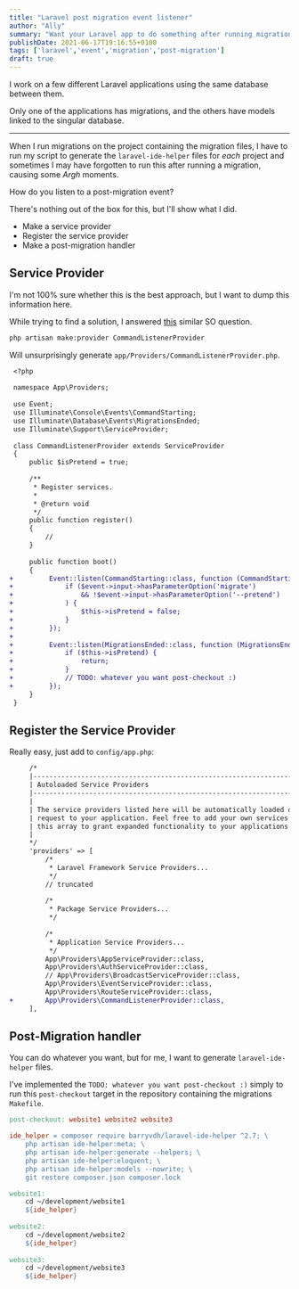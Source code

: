 ```yaml
---
title: "Laravel post migration event listener"
author: "Ally"
summary: "Want your Laravel app to do something after running migrations? Here's how I did it."
publishDate: 2021-06-17T19:16:55+0100
tags: ['laravel','event','migration','post-migration']
draft: true
---
```


I work on a few different Laravel applications using the same database between them.

Only one of the applications has migrations, and the others have models linked to the singular database.

---

When I run migrations on the project containing the migration files, I have to run my script to generate the `laravel-ide-helper` files for *each* project and sometimes I may have forgotten to run this after running a migration, causing some *Argh* moments.

How do you listen to a post-migration event?

There's nothing out of the box for this, but I'll show what I did.

- Make a service provider
- Register the service provider
- Make a post-migration handler

## Service Provider

I'm not 100% sure whether this is the best approach, but I want to dump this information here.

While trying to find a solution, I answered [this](https://stackoverflow.com/questions/63194721) similar SO question.

```bash
php artisan make:provider CommandListenerProvider
```

Will unsurprisingly generate `app/Providers/CommandListenerProvider.php`.

```diff
 <?php
 
 namespace App\Providers;
 
 use Event;
 use Illuminate\Console\Events\CommandStarting;
 use Illuminate\Database\Events\MigrationsEnded;
 use Illuminate\Support\ServiceProvider;
 
 class CommandListenerProvider extends ServiceProvider
 {
     public $isPretend = true;
     
     /**
      * Register services.
      *
      * @return void
      */
     public function register()
     {
         //
     }
     
     public function boot()
     {
+         Event::listen(CommandStarting::class, function (CommandStarting $event) {
+             if ($event->input->hasParameterOption('migrate')
+                 && !$event->input->hasParameterOption('--pretend')
+             ) {
+                 $this->isPretend = false;
+             }
+         });
+
+         Event::listen(MigrationsEnded::class, function (MigrationsEnded $event) {
+             if ($this->isPretend) {
+                 return;
+             }
+             // TODO: whatever you want post-checkout :)
+         });
     }
 }
```

## Register the Service Provider

Really easy, just add to `config/app.php`:

```diff
     /*
     |--------------------------------------------------------------------------
     | Autoloaded Service Providers
     |--------------------------------------------------------------------------
     |
     | The service providers listed here will be automatically loaded on the
     | request to your application. Feel free to add your own services to
     | this array to grant expanded functionality to your applications.
     |
     */
     'providers' => [
         /*
          * Laravel Framework Service Providers...
          */
         // truncated
         
         /*
          * Package Service Providers...
          */
          
         /*
          * Application Service Providers...
          */
         App\Providers\AppServiceProvider::class,
         App\Providers\AuthServiceProvider::class,
         // App\Providers\BroadcastServiceProvider::class,
         App\Providers\EventServiceProvider::class,
         App\Providers\RouteServiceProvider::class,
+        App\Providers\CommandListenerProvider::class,
     ],
```

## Post-Migration handler

You can do whatever you want, but for me, I want to generate `laravel-ide-helper` files.

I've implemented the `TODO: whatever you want post-checkout :)` simply to run this `post-checkout` target in the repository containing the migrations `Makefile`.

```makefile
post-checkout: website1 website2 website3

ide_helper = composer require barryvdh/laravel-ide-helper ^2.7; \
	php artisan ide-helper:meta; \
	php artisan ide-helper:generate --helpers; \
	php artisan ide-helper:eloquent; \
	php artisan ide-helper:models --nowrite; \
	git restore composer.json composer.lock

website1:
	cd ~/development/website1
	${ide_helper}
	
website2:
	cd ~/development/website2
	${ide_helper}
	
website3:
	cd ~/development/website3
	${ide_helper}
```
